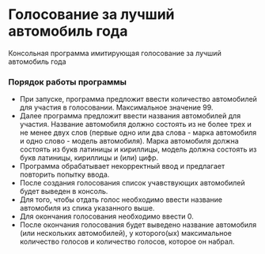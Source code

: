 # Голосование за лучший автомобиль года
Консольная программа имитирующая голосование за лучший автомобиль года 
### Порядок работы программы
* При запуске, программа предложит ввести количество автомобилей для участия в голосовании. Максимальное значение 99.
* Далее программа предложит ввести названия автомобилей для участия. Название автомобиля должно состоять из не более трех и не менее двух слов (первые одно или два слова - марка автомобиля и одно слово - модель автомобиля). Марка автомобиля должна состоять из букв латиницы и кириллицы, модель должна состоять из букв латиницы, кириллицы и (или) цифр. 
* Программа обрабатывает некорректный ввод и предлагает повторить попытку ввода.
* После создания голосования список учавствующих автомобилей будет выведен в консоль.
* Для того, чтобы отдать голос необходимо ввести название автомобиля из спика указанного выше.
* Для окончания голосования необходимо ввести 0.
* После окончания голосования будет выведено название автомобиля (или нескольких автомобилей), у которого(ых) максимальное количество голосов и количество голосов, которое он набрал.